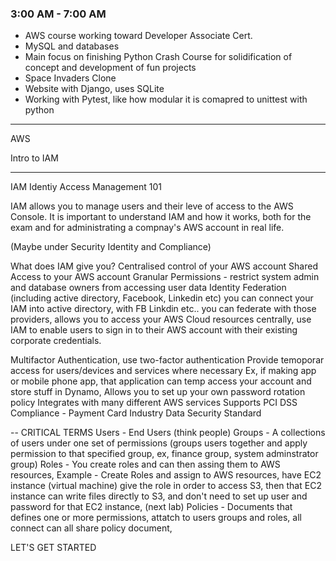 ### 3:00 AM - 7:00 AM

* AWS course working toward Developer Associate Cert.
* MySQL and databases
* Main focus on finishing Python Crash Course for solidification of concept and development of fun projects
* Space Invaders Clone
* Website with Django, uses SQLite
* Working with Pytest, like how modular it is comapred to unittest with python

---

AWS

Intro to IAM

---

IAM
Identiy Access Management 101

IAM allows you to manage users and their leve of access to the AWS Console. It is important to understand
IAM and how it works, both for the exam and for administrating a compnay's AWS account in real life. 

(Maybe under Security Identity and Compliance)

What does IAM give you?
Centralised control of your AWS account 
Shared Access to your AWS account
Granular Permissions - restrict system admin and database owners from accessing user data
Identity Federation (including active directory, Facebook, Linkedin etc) you can connect your IAM into 
active directory, with FB Linkdin etc.. you can federate with those providers, allows you to access your
AWS Cloud resources centrally, use IAM to enable users to sign in to their AWS account with their
existing corporate credentials. 

Multifactor Authentication, use two-factor authentication
Provide temoporar access for users/devices and services where necessary 
Ex, if making app or mobile phone app, that application can temp access your account and store stuff
in Dynamo, 
Allows you to set up your own password rotation policy 
Integrates with many different AWS services
Supports PCI DSS Compliance - Payment Card Industry Data Security Standard

--
CRITICAL TERMS 
Users - End Users (think people)
Groups - A collections of users under one set of permissions (groups users together and apply permission
to that specified group, ex, finance group, system adminstrator group)
Roles - You create roles and can then assing them to AWS resources, 
Example - Create Roles and assign to AWS resources, have EC2 instance (virtual machine) give the role 
in order to access S3, then that EC2 instance can write files directly to S3, and don't need to set up user 
and password for that EC2 instance, (next lab)
Policies - Documents that defines one or more permissions, attatch to users groups and roles, all connect
can all share policy document, 

LET'S GET STARTED
